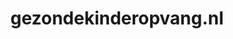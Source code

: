 ---
layout: post
title:  "gezondekinderopvang.nl"
internal_url:  "/data/gezondekinderopvang.nl.html"
categories: dutchgov
---